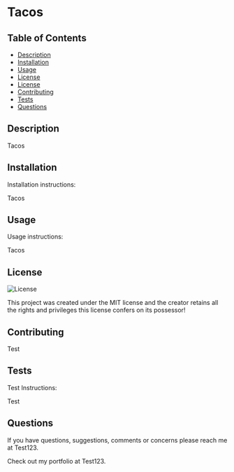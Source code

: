 # Tacos

## Table of Contents

* [Description](#description)
* [Installation](#installation)
* [Usage](#usage)
* [License](#license)
* [License](#license)
* [Contributing](#contributing)
* [Tests](#tests)
* [Questions](#questions)

## Description 

Tacos

## Installation

Installation instructions:

Tacos

## Usage

Usage instructions:

Tacos

## License


  
  ![License](https://img.shields.io/badge/license-MIT-red.svg)

  This project was created under the MIT license and the creator retains all the rights and privileges this license confers on its possessor!

## Contributing

Test

## Tests

Test Instructions:

Test

## Questions

If you have questions, suggestions, comments or concerns please reach me at Test123. 

Check out my portfolio at Test123.